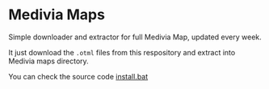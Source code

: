 # Medivia Maps
Simple downloader and extractor for full Medivia Map, updated every week.

It just download the `.otml` files from this respository and extract into Medivia maps directory.

You can check the source code [install.bat](install.bat)
